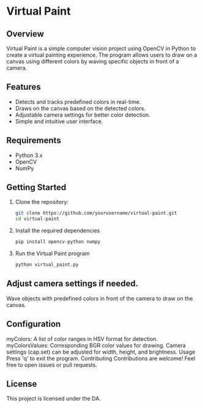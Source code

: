 # Virtual Paint

## Overview

  Virtual Paint is a simple computer vision project using OpenCV in Python to create a virtual painting experience. The program allows users to draw on a canvas using different colors by 
  waving specific objects in front of a camera.

## Features

- Detects and tracks predefined colors in real-time.
- Draws on the canvas based on the detected colors.
- Adjustable camera settings for better color detection.
- Simple and intuitive user interface.

## Requirements

- Python 3.x
- OpenCV
- NumPy

## Getting Started

1. Clone the repository:

   ```bash
   git clone https://github.com/yourusername/virtual-paint.git
   cd virtual-paint

2. Install the required dependencies

   ```bash
   pip install opencv-python numpy

3. Run the Virtual Paint program
   ```bash
   python virtual_paint.py

## Adjust camera settings if needed.

Wave objects with predefined colors in front of the camera to draw on the canvas.

## Configuration
myColors: A list of color ranges in HSV format for detection.
myColorsValues: Corresponding BGR color values for drawing.
Camera settings (cap.set) can be adjusted for width, height, and brightness.
Usage
Press 'q' to exit the program.
Contributing
Contributions are welcome! Feel free to open issues or pull requests.

## License
This project is licensed under the DA.

